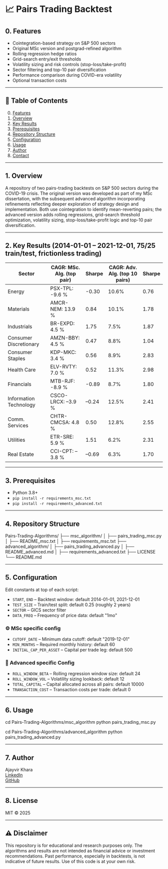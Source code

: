 # 📈 Pairs Trading Backtest

## 0. Features
- Cointegration-based strategy on S&P 500 sectors
- Original MSc version and postgrad-refined algorithm
- Rolling regression hedge ratios
- Grid-search entry/exit thresholds
- Volatility sizing and risk controls (stop-loss/take-profit)
- Sector filtering and top-10 pair diversification
- Performance comparison during COVID-era volatility
- Optional transaction costs

---

## 📑 Table of Contents
0. [Features](#0-features)  
1. [Overview](#1-overview)  
2. [Key Results](#2-key-results)  
3. [Prerequisites](#3-prerequisites)  
4. [Repository Structure](#4-repository-structure)  
5. [Configuration](#5-configuration)  
6. [Usage](#6-usage)  
7. [Author](#7-author)  
8. [Contact](#8-contact)  

---

## 1. Overview  
A repository of two pairs-trading backtests on S&P 500 sectors during the COVID-19 crisis. The original version was developed as part of my MSc dissertation, with the subsequent advanced algorithm incorporating refinements reflecting deeper exploration of strategy design and implementation. Both use cointegration to identify mean-reverting pairs; the advanced version adds rolling regressions, grid-search threshold optimization, volatility sizing, stop-loss/take-profit logic and top-10 pair diversification.

---

## 2. Key Results (2014-01-01 – 2021-12-01, 75/25 train/test, frictionless trading)  
| Sector                   | CAGR: MSc. Alg. (top pair)       | Sharpe | CAGR: Adv. Alg. (top 10 pairs)    | Sharpe |
|--------------------------|----------------------------------|--------|-----------------------------------|--------|
| Energy                   | PSX-TPL: -9.6 %    	          | -0.30  | 10.6%   	                       |  0.76  |
| Materials                | AMCR-NEM: 13.9 %        	      |  0.84  | 10.1%                             |  1.78  |
| Industrials              | BR-EXPD: 4.5 %         	      |  1.75  | 7.5%                 		       |  1.87  |
| Consumer Discretionary   | AMZN-BBY: 4.5 %        	      |  0.47  | 8.8%               		       |  1.04  |
| Consumer Staples         | KDP-MKC: 3.4 %         	      |  0.56  | 8.9%              		           |  2.83  |
| Health Care              | ELV-RVTY: 7.0 %          	      |  0.52  | 11.3%             		           |  2.98  |
| Financials               | MTB-RJF: -8.9 %         	      | -0.89  | 8.7%              		           |  1.80  |
| Information Technology   | CSCO-LRCX: –3.9 %      	      | –0.24  | 12.5%          		           |  2.41  |
| Comm. Services           | CHTR-CMCSA: 4.8 %      	      |  0.50  | 12.8%           	 	           |  2.55  |
| Utilities                | ETR-SRE: 5.9 %          	      |  1.51  | 6.2%            	               |  2.31  |
| Real Estate              | CCI-CPT: –3.8 %        	      | –0.69  | 6.3%               	           |  1.70  |

---

## 3. Prerequisites  
- Python 3.8+  
- `pip install -r requirements_msc.txt`  
- `pip install -r requirements_advanced.txt`  

---

## 4. Repository Structure

Pairs-Trading-Algorithms/
├── msc_algorithm/
│ ├── pairs_trading_msc.py
│ ├── README_msc.txt
│ ├── requirements_msc.txt
├── advanced_algorithm/
│ ├── pairs_trading_advanced.py
│ ├── README_advanced.md
│ ├── requirements_advanced.txt
├── LICENSE
└── README.md

---

## 5. Configuration  

Edit constants at top of each script:  
- `START`, `END` – Backtest window: default 2014-01-01, 2021-12-01  
- `TEST_SIZE` – Train/test split: default 0.25 (roughly 2 years)
- `SECTOR` – GICS sector filter 
- `DATA_FREQ` – Frequency of price data: default "1mo"

### ⚙️ MSc specific config
- `CUTOFF_DATE` – Minimum data cutoff: default "2019-12-01"
- `MIN_MONTHS` – Required monthly history: default 60
- `INITIAL_CAP_PER_ASSET` – Capital per trade leg: default 500

### 🔬 Advanced specific Config
- `ROLL_WINDOW_BETA` – Rolling regression window size: default 24
- `ROLL_WINDOW_VOL` – Volatility sizing lookback: default 12
- `TOTAL_CAPITAL` – Capital allocated across all pairs: default 10000
- `TRANSACTION_COST` – Transaction costs per trade: default 0

---

## 6. Usage  

cd Pairs-Trading-Algorithms/msc_algorithm
python pairs_trading_msc.py

cd  Pairs-Trading-Algorithms/advanced_algorithm
python pairs_trading_advanced.py

---

## 7. Author
Ajayvir Khara  
[LinkedIn](https://linkedin.com/in/ajayvirkhara)  
[GitHub](https://github.com/ajayvirkhara)

---

## 8. License
MIT © 2025

---

## ⚠️ Disclaimer

This repository is for educational and research purposes only. The algorithms and results are not intended as financial advice or investment recommendations. Past performance, especially in backtests, is not indicative of future results. Use of this code is at your own risk.